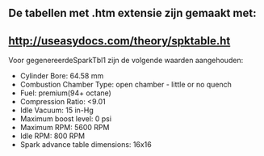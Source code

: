 ## De tabellen met .htm extensie zijn gemaakt met: 
## http://useasydocs.com/theory/spktable.ht
Voor gegenereerdeSparkTbl1 zijn de volgende waarden aangehouden:
* Cylinder Bore: 64.58 mm
* Combustion Chamber Type: open chamber - little or no quench
* Fuel: premium(94+ octane)
* Compression Ratio: <9.01
* Idle Vacuum: 15 in-Hg
* Maximum boost level: 0 psi
* Maximum RPM: 5600 RPM
* Idle RPM: 800 RPM
* Spark advance table dimensions: 16x16

